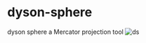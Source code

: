 # dyson-sphere
dyson sphere a Mercator projection tool
![ds](https://user-images.githubusercontent.com/7649795/163687842-ca59cdcd-e706-4531-b85b-3ee7a05e75c3.gif)
